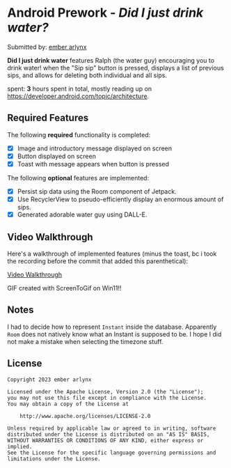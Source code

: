 # Android Prework - _Did I just drink water?_

Submitted by: [ember arlynx](https://ember.software)

**Did I just drink water** features Ralph (the water guy) encouraging you to drink water! when the "Sip sip" button is pressed, displays a list of previous sips, and allows for deleting both individual and all sips.

spent: **3** hours spent in total, mostly reading up on https://developer.android.com/topic/architecture.

## Required Features

The following **required** functionality is completed:

* [x] Image and introductory message displayed on screen
* [x] Button displayed on screen
* [x] Toast with message appears when button is pressed

The following **optional** features are implemented:

* [x] Persist sip data using the Room component of Jetpack.
* [x] Use RecyclerView to pseudo-efficiently display an enormous amount of sips.
* [x] Generated adorable water guy using DALL-E.

## Video Walkthrough

Here's a walkthrough of implemented features (minus the toast, bc i took the recording before the commit that added this parenthetical):

[Video Walkthrough](https://user-images.githubusercontent.com/704250/216842233-8da8512d-28ac-4d64-ba6c-b6dd76f550a0.gif)

GIF created with ScreenToGif on Win11!!

## Notes

I had to decide how to represent `Instant` inside the database. Apparently `Room` does not natively know what an Instant is supposed to be. I hope I did not make a mistake when selecting the timezone stuff.

## License

    Copyright 2023 ember arlynx

    Licensed under the Apache License, Version 2.0 (the "License");
    you may not use this file except in compliance with the License.
    You may obtain a copy of the License at

        http://www.apache.org/licenses/LICENSE-2.0

    Unless required by applicable law or agreed to in writing, software
    distributed under the License is distributed on an "AS IS" BASIS,
    WITHOUT WARRANTIES OR CONDITIONS OF ANY KIND, either express or implied.
    See the License for the specific language governing permissions and
    limitations under the License.
